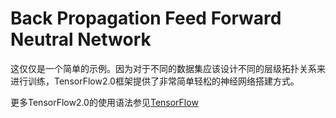 # Back Propagation Feed Forward Neutral Network

这仅仅是一个简单的示例。因为对于不同的数据集应该设计不同的层级拓扑关系来进行训练，TensorFlow2.0框架提供了非常简单轻松的神经网络搭建方式。

更多TensorFlow2.0的使用语法参见[TensorFlow](https://tensorflow.google.cn/guide/keras/sequential_model?hl=zh-cn)